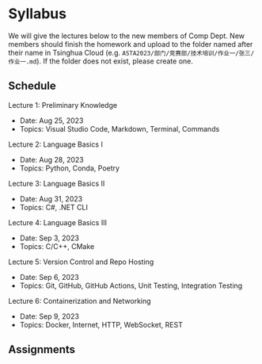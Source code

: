 # Syllabus

We will give the lectures below to the new members of Comp Dept. New members should finish the homework and upload to the folder named after their name in Tsinghua Cloud (e.g. `ASTA2023/部门/竞赛部/技术培训/作业一/张三/作业一.md`). If the folder does not exist, please create one.

## Schedule

Lecture 1: Preliminary Knowledge

- Date: Aug 25, 2023
- Topics: Visual Studio Code, Markdown, Terminal, Commands

Lecture 2: Language Basics I

- Date: Aug 28, 2023
- Topics: Python, Conda, Poetry

Lecture 3: Language Basics II

- Date: Aug 31, 2023
- Topics: C#, .NET CLI

Lecture 4: Language Basics III

- Date: Sep 3, 2023
- Topics: C/C++, CMake

Lecture 5: Version Control and Repo Hosting

- Date: Sep 6, 2023
- Topics: Git, GitHub, GitHub Actions, Unit Testing, Integration Testing

Lecture 6: Containerization and Networking

- Date: Sep 9, 2023
- Topics: Docker, Internet, HTTP, WebSocket, REST

## Assignments


